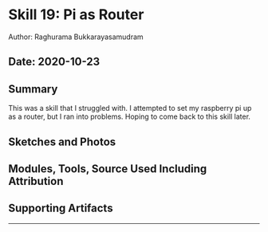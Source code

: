 # Skill 19: Pi as Router

Author: Raghurama Bukkarayasamudram

## Date: 2020-10-23

## Summary

This was a skill that I struggled with. I attempted to set my raspberry pi up as a router, but I ran into problems. Hoping to come back to this skill later.

## Sketches and Photos

## Modules, Tools, Source Used Including Attribution

## Supporting Artifacts

---
